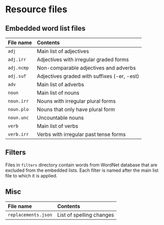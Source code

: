 # Resource files

## Embedded word list files

| File name  | Contents                                    |
|:-----------|:--------------------------------------------|
| `adj`      | Main list of adjectives                     |
| `adj.irr`  | Adjectives with irregular graded forms      |
| `adj.ncmp` | Non-comparable adjectives and adverbs       |
| `adj.suf`  | Adjectives graded with suffixes (-er, -est) |
| `adv`      | Main list of adverbs                        |
| `noun`     | Main list of nouns                          |
| `noun.irr` | Nouns with irregular plural forms           |
| `noun.plo` | Nouns that only have plural form            |
| `noun.unc` | Uncountable nouns                           |
| `verb`     | Main list of verbs                          |
| `verb.irr` | Verbs with irregular past tense forms       |

## Filters

Files in `filters` directory contain words from WordNet database that are excluded from the embedded lists. Each filter is named after the main list file to which it is applied.

## Misc

| File name           | Contents                 |
|:--------------------|:-------------------------|
| `replacements.json` | List of spelling changes |
